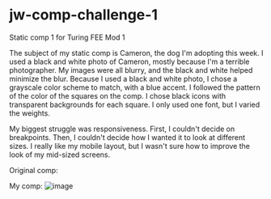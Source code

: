 # jw-comp-challenge-1
Static comp 1 for Turing FEE Mod 1

The subject of my static comp is Cameron, the dog I'm adopting this week. I used a black and white photo of Cameron, mostly because I'm a terrible photographer. My images were all blurry, and the black and white helped minimize the blur. Because I used a black and white photo, I chose a grayscale color scheme to match, with a blue accent. I followed the pattern of the color of the squares on the comp. I chose black icons with transparent backgrounds for each square. I only used one font, but I varied the weights. 

My biggest struggle was responsiveness. First, I couldn't decide on breakpoints. Then, I couldn't decide how I wanted it to look at different sizes. I really like my mobile layout, but I wasn't sure how to improve the look of my mid-sized screens.

Original comp:

My comp:
![image](https://user-images.githubusercontent.com/6845268/28332007-6967599e-6bb0-11e7-91c3-d32a3758df74.png)
